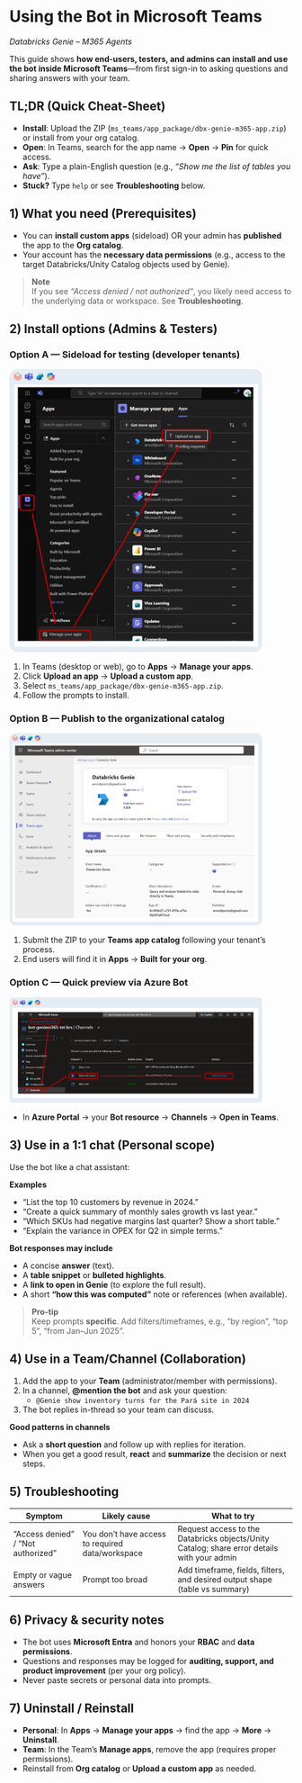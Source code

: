 # Using the Bot in Microsoft Teams
*Databricks Genie – M365 Agents*

This guide shows **how end-users, testers, and admins can install and use the bot inside Microsoft Teams**—from first sign-in to asking questions and sharing answers with your team.

## TL;DR (Quick Cheat-Sheet)
- **Install**: Upload the ZIP (`ms_teams/app_package/dbx-genie-m365-app.zip`) or install from your org catalog.
- **Open**: In Teams, search for the app name → **Open** → **Pin** for quick access.
- **Ask**: Type a plain-English question (e.g., *“Show me the list of tables you have”*).
- **Stuck?** Type `help` or see **Troubleshooting** below.

## 1) What you need (Prerequisites)
- You can **install custom apps** (sideload) OR your admin has **published** the app to the **Org catalog**.
- Your account has the **necessary data permissions** (e.g., access to the target Databricks/Unity Catalog objects used by Genie).

> **Note**  
> If you see *“Access denied / not authorized”*, you likely need access to the underlying data or workspace. See **Troubleshooting**.

## 2) Install options (Admins & Testers)

### Option A — Sideload for testing (developer tenants)

<img src="images/12-deploy-teams-1.png" alt="Deploy Teams" width="450"/>

1. In Teams (desktop or web), go to **Apps** → **Manage your apps**.
2. Click **Upload an app** → **Upload a custom app**.
3. Select `ms_teams/app_package/dbx-genie-m365-app.zip`.
4. Follow the prompts to install.

### Option B — Publish to the organizational catalog

<img src="images/13-deploy-teams-2.png" alt="Deploy Teams" width="450"/>

1. Submit the ZIP to your **Teams app catalog** following your tenant’s process.
2. End users will find it in **Apps** → **Built for your org**.

### Option C — Quick preview via Azure Bot

<img src="images/14-deploy-teams-3.png" alt="Deploy Teams" width="450"/>

- In **Azure Portal** → your **Bot resource** → **Channels** → **Open in Teams**.

## 3) Use in a 1:1 chat (Personal scope)
Use the bot like a chat assistant:

**Examples**
- “List the top 10 customers by revenue in 2024.”
- “Create a quick summary of monthly sales growth vs last year.”
- “Which SKUs had negative margins last quarter? Show a short table.”
- “Explain the variance in OPEX for Q2 in simple terms.”

**Bot responses may include**
- A concise **answer** (text).
- A **table snippet** or **bulleted highlights**.
- A **link to open in Genie** (to explore the full result).
- A short **“how this was computed”** note or references (when available).

> **Pro-tip**  
> Keep prompts **specific**. Add filters/timeframes, e.g., “by region”, “top 5”, “from Jan–Jun 2025”.

## 4) Use in a Team/Channel (Collaboration)
1. Add the app to your **Team** (administrator/member with permissions).
2. In a channel, **@mention the bot** and ask your question:
   - `@Genie show inventory turns for the Pará site in 2024`
3. The bot replies in-thread so your team can discuss.

**Good patterns in channels**
- Ask a **short question** and follow up with replies for iteration.
- When you get a good result, **react** and **summarize** the decision or next steps.

## 5) Troubleshooting

| Symptom | Likely cause | What to try |
|---|---|---|
| “Access denied” / “Not authorized” | You don’t have access to required data/workspace | Request access to the Databricks objects/Unity Catalog; share error details with your admin |
| Empty or vague answers | Prompt too broad | Add timeframe, fields, filters, and desired output shape (table vs summary) |

## 6) Privacy & security notes
- The bot uses **Microsoft Entra** and honors your **RBAC** and **data permissions**.
- Questions and responses may be logged for **auditing, support, and product improvement** (per your org policy).
- Never paste secrets or personal data into prompts.

## 7) Uninstall / Reinstall
- **Personal**: In **Apps** → **Manage your apps** → find the app → **More** → **Uninstall**.  
- **Team**: In the Team’s **Manage apps**, remove the app (requires proper permissions).  
- Reinstall from **Org catalog** or **Upload a custom app** as needed.


